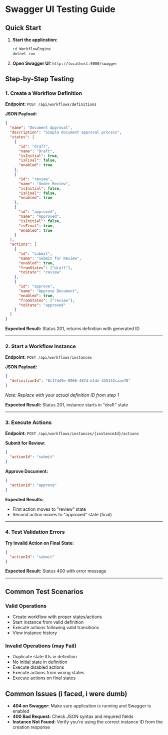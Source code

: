 # Swagger UI Testing Guide

## Quick Start

1. **Start the application:**
   ```bash
   cd WorkflowEngine
   dotnet run
   ```

2. **Open Swagger UI:** `http://localhost:5000/swagger`

## Step-by-Step Testing

### 1. Create a Workflow Definition

**Endpoint:** `POST /api/workflows/definitions`

**JSON Payload:**
```json
{
  "name": "Document Approval",
  "description": "Simple document approval process",
  "states": [
    {
      "id": "draft",
      "name": "Draft",
      "isInitial": true,
      "isFinal": false,
      "enabled": true
    },
    {
      "id": "review",
      "name": "Under Review",
      "isInitial": false,
      "isFinal": false,
      "enabled": true
    },
    {
      "id": "approved",
      "name": "Approved",
      "isInitial": false,
      "isFinal": true,
      "enabled": true
    }
  ],
  "actions": [
    {
      "id": "submit",
      "name": "Submit for Review",
      "enabled": true,
      "fromStates": ["draft"],
      "toState": "review"
    },
    {
      "id": "approve",
      "name": "Approve Document",
      "enabled": true,
      "fromStates": ["review"],
      "toState": "approved"
    }
  ]
}
```

**Expected Result:** Status 201, returns definition with generated ID

---

### 2. Start a Workflow Instance

**Endpoint:** `POST /api/workflows/instances`

**JSON Payload:**
```json
{
  "definitionId": "0c17dd9e-8960-467d-b1de-325132caae76"
}
```

*Note: Replace with your actual definition ID from step 1*

**Expected Result:** Status 201, instance starts in "draft" state

---

### 3. Execute Actions

**Endpoint:** `POST /api/workflows/instances/{instanceId}/actions`

**Submit for Review:**
```json
{
  "actionId": "submit"
}
```

**Approve Document:**
```json
{
  "actionId": "approve"
}
```

**Expected Results:** 
- First action moves to "review" state
- Second action moves to "approved" state (final)

---

### 4. Test Validation Errors

**Try Invalid Action on Final State:**
```json
{
  "actionId": "submit"
}
```

**Expected Result:** Status 400 with error message

---

## Common Test Scenarios

### Valid Operations
- Create workflow with proper states/actions
- Start instance from valid definition
- Execute actions following valid transitions
- View instance history

### Invalid Operations (may Fail)
- Duplicate state IDs in definition
- No initial state in definition
- Execute disabled actions
- Execute actions from wrong states
- Execute actions on final states

## Common Issues (i faced, i were dumb)

 - **404 on Swagger:** Make sure application is running and Swagger is enabled
 - **400 Bad Request:** Check JSON syntax and required fields
 - **Instance Not Found:** Verify you're using the correct instance ID from the creation response
